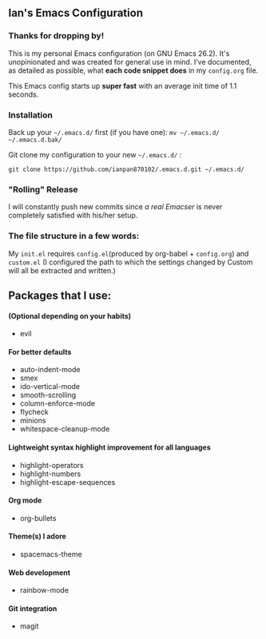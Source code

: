 ## Ian's Emacs Configuration

### Thanks for dropping by!
This is my personal Emacs configuration (on GNU Emacs 26.2). It's unopinionated and was created for general use in mind. I've documented, as detailed as possible, what **each code snippet does** in my `config.org` file.

This Emacs config starts up **super fast** with an average init time of 1.1 seconds.

### Installation
Back up your `~/.emacs.d/` first (if you have one): `mv ~/.emacs.d/ ~/.emacs.d.bak/`

Git clone my configuration to your new `~/.emacs.d/` :

```git clone https://github.com/ianpan870102/.emacs.d.git ~/.emacs.d/```

### "Rolling" Release
I will constantly push new commits since *a real Emacser* is never completely satisfied with his/her setup.

### The file structure in a few words:

My `init.el` requires `config.el`(produced by org-babel + `config.org`) and `custom.el`
(I configured the path to which the settings changed by Custom will all be extracted and written.)

## Packages that I use:

#### (Optional depending on your habits)
- evil

#### For better defaults
- auto-indent-mode
- smex
- ido-vertical-mode
- smooth-scrolling
- column-enforce-mode
- flycheck
- minions
- whitespace-cleanup-mode

#### Lightweight syntax highlight improvement for all languages
- highlight-operators
- highlight-numbers
- highlight-escape-sequences

#### Org mode
- org-bullets

#### Theme(s) I adore
- spacemacs-theme

#### Web development
- rainbow-mode

#### Git integration
- magit
